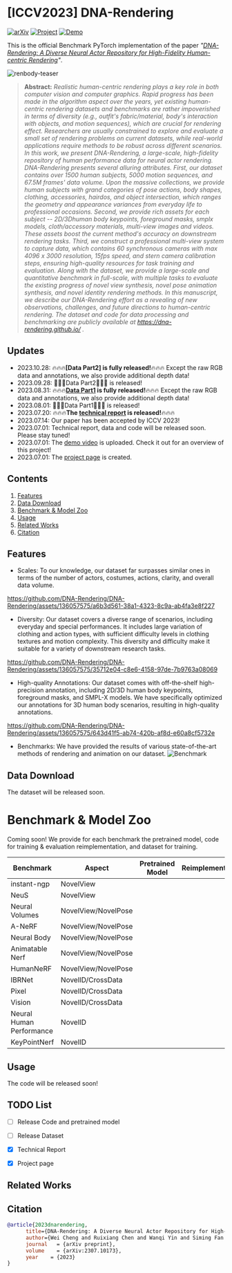 # [ICCV2023] DNA-Rendering
[![arXiv](https://img.shields.io/badge/arXiv-2307.10173-b31b1b.svg)](https://arxiv.org/abs/2307.10173) <a href="https://dna-rendering.github.io/">
<img alt="Project" src="https://img.shields.io/badge/-Project%20Page-lightgrey?logo=Google%20Chrome&color=informational&logoColor=white"></a> 
<a href="https://youtu.be/xlhfvxvu7nc"><img alt="Demo" src="https://img.shields.io/badge/-Demo-ea3323?logo=youtube"></a> 

This is the official Benchmark PyTorch implementation of the paper *"[DNA-Rendering: A Diverse Neural Actor Repository for High-Fidelity Human-centric Rendering]()"*.



![renbody-teaser](https://github.com/DNA-Rendering/DNA-Rendering/assets/136057575/e64b8ca2-2490-46e7-a97e-a7bf05a0e34b)


> 
>
> **Abstract:** *Realistic human-centric rendering plays a key role in both computer vision and computer graphics. Rapid progress has been made in the algorithm aspect over the years, yet existing human-centric rendering datasets and benchmarks are rather impoverished in terms of diversity (e.g., outfit's fabric/material, body's interaction with objects, and motion sequences), which are crucial for rendering effect. Researchers are usually constrained to explore and evaluate a small set of rendering problems on current datasets, while real-world applications require methods to be robust across different scenarios. In this work, we present DNA-Rendering, a large-scale, high-fidelity repository of human performance data for neural actor rendering.
DNA-Rendering presents several alluring attributes. First, our dataset contains over 1500 human subjects, 5000 motion sequences, and 67.5M frames' data volume. Upon the massive collections, we provide human subjects with grand categories of pose actions, body shapes, clothing, accessories, hairdos, and object intersection,  which ranges the geometry and appearance variances from everyday life to professional occasions. Second, we provide rich assets for each subject -- 2D/3Dhuman body keypoints, foreground masks,  smplx models, cloth/accessory materials, multi-view images and videos. These assets boost the current method's accuracy on downstream rendering tasks. Third, we construct a professional multi-view system to capture data, which contains 60 synchronous cameras with max 4096 x 3000 resolution, 15fps speed, and stern camera calibration steps, ensuring high-quality resources for task training and evaluation.
Along with the dataset, we provide a large-scale and quantitative benchmark in full-scale, with multiple tasks to evaluate the existing progress of novel view synthesis, novel pose animation synthesis, and novel identity rendering methods. In this manuscript, we describe our DNA-Rendering effort as a revealing of new observations, challenges, and future directions to human-centric rendering. The dataset and code for data processing and benchmarking are publicly available at https://dna-rendering.github.io/ .* <br>

## Updates
- 2023.10.28: :fire::fire::fire:**[Data Part2] is fully released!**:fire::fire::fire: Except the raw RGB data and annotations, we also provide additional depth data!
- 2023.09.28: 🍮🍮🍮Data Part2🍮🍮🍮 is released! 
- 2023.08.31: :fire::fire::fire:**[Data Part1](https://dna-rendering.github.io/inner-download.html) is fully released!**:fire::fire::fire: Except the raw RGB data and annotations, we also provide additional depth data!
- 2023.08.01: 🍮🍮🍮Data Part1🍮🍮🍮 is released! 
- 2023.07.20: :fire::fire::fire:**The [technical report](https://arxiv.org/abs/2307.10173) is released!**:fire::fire::fire:
- 2023.07.14: Our paper has been accepted by ICCV 2023!
- 2023.07.01: Technical report, data and code will be released soon. Please stay tuned!
- 2023.07.01: The [demo video](https://www.youtube.com/watch?v=C5mtexVS3DU) is uploaded. Check it out for an overview of this project!
- 2023.07.01: The [project page](https://dna-rendering.github.io/) is created.


## Contents
1. [Features](#features)
2. [Data Download](#Data-Download)
3. [Benchmark & Model Zoo](#Benchmark-&-Model-Zoo)
4. [Usage](#Usage)
5. [Related Works](#Related-Works)
6. [Citation](#citation)
<!--6. [Acknowlegement](#Acknowlegement)-->


## Features
* Scales: To our knowledge, our dataset far surpasses similar ones in terms of the number of actors, costumes, actions, clarity, and overall data volume.
  
https://github.com/DNA-Rendering/DNA-Rendering/assets/136057575/a6b3d561-38a1-4323-8c9a-ab4fa3e8f227
* Diversity: Our dataset covers a diverse range of scenarios, including everyday and special performances. It includes large variation of clothing and action types, with sufficient difficulty levels in clothing textures and motion complexity. This diversity and difficulty make it suitable for a variety of downstream research tasks.


https://github.com/DNA-Rendering/DNA-Rendering/assets/136057575/35712e04-c8e6-4158-97de-7b9763a08069
* High-quality Annotations: Our dataset comes with off-the-shelf high-precision annotation, including 2D/3D human body keypoints, foreground masks, and SMPL-X models. We have specifically optimized our annotations for 3D human body scenarios, resulting in high-quality annotations.

https://github.com/DNA-Rendering/DNA-Rendering/assets/136057575/643d41f5-ab74-420b-af8d-e60a8cf5732e
* Benchmarks: We have provided the results of various state-of-the-art methods of rendering and animation on our dataset.
![Benchmark](https://github.com/DNA-Rendering/DNA-Rendering/assets/136057575/f4bd098a-48c9-4645-b65b-78e8760b8b5a)

## Data Download
The dataset will be released soon.

# Benchmark & Model Zoo

Coming soon! We provide for each benchmark the pretrained model, code for training & evaluation reimplementation, and dataset for training.

| Benchmark                          | Aspect                           | Pretrained Model                                                | Reimplementation                     | Dataset                          |
| -------------------------------    | -------------------------------  | ------------------------------------------------------------ | ---------------- | -------------------------------------------- |
| instant-ngp    | NovelView             |  | | |
| NeuS           | NovelView             |  | | |
| Neural Volumes | NovelView/NovelPose   |  | | |
| A-NeRF         | NovelView/NovelPose   |  | | |
| Neural Body    | NovelView/NovelPose   |  | | |
| Animatable Nerf| NovelView/NovelPose   |  | | |
| HumanNeRF      | NovelView/NovelPose   |  | | |
| IBRNet         | NovelID/CrossData     |  | | |
| Pixel          | NovelID/CrossData     |  | | |
| Vision         | NovelID/CrossData     |  | | |
| Neural Human Performance   | NovelID   |  | | |
| KeyPointNerf   | NovelID               |  | | |

## Usage
The code will be released soon!

## TODO List

- [ ] Release Code and pretrained model
- [ ] Release Dataset
- [x] Technical Report
- [x] Project page


## Related Works
## Citation

```bibtex
@article{2023dnarendering,
      title={DNA-Rendering: A Diverse Neural Actor Repository for High-Fidelity Human-centric Rendering}, 
      author={Wei Cheng and Ruixiang Chen and Wanqi Yin and Siming Fan and Keyu Chen and Honglin He and Huiwen Luo and Zhongang Cai and Jingbo Wang and Yang Gao and Zhengming Yu and Zhengyu Lin and Daxuan Ren and Lei Yang and Ziwei Liu and Chen Change Loy and Chen Qian and Wayne Wu and Dahua Lin and Bo Dai and Kwan-Yee Lin},
      journal   = {arXiv preprint},
      volume    = {arXiv:2307.10173},
      year    = {2023}
}
```
<!-- ## Acknowlegement -->

